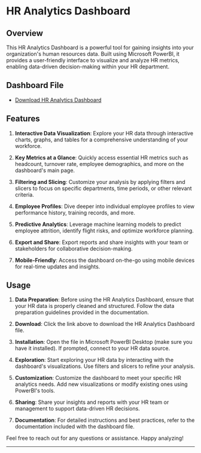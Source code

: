 # HR Analytics Dashboard

## Overview

This HR Analytics Dashboard is a powerful tool for gaining insights into your organization's human resources data. Built using Microsoft PowerBI, it provides a user-friendly interface to visualize and analyze HR metrics, enabling data-driven decision-making within your HR department.

## Dashboard File

- [Download HR Analytics Dashboard](https://github.com/pravin7523patil/PowerBI/files/12774595/HR.analytics.Dashboard.pdf)


## Features

1. **Interactive Data Visualization**: Explore your HR data through interactive charts, graphs, and tables for a comprehensive understanding of your workforce.

2. **Key Metrics at a Glance**: Quickly access essential HR metrics such as headcount, turnover rate, employee demographics, and more on the dashboard's main page.

3. **Filtering and Slicing**: Customize your analysis by applying filters and slicers to focus on specific departments, time periods, or other relevant criteria.

4. **Employee Profiles**: Dive deeper into individual employee profiles to view performance history, training records, and more.

5. **Predictive Analytics**: Leverage machine learning models to predict employee attrition, identify flight risks, and optimize workforce planning.

6. **Export and Share**: Export reports and share insights with your team or stakeholders for collaborative decision-making.

7. **Mobile-Friendly**: Access the dashboard on-the-go using mobile devices for real-time updates and insights.

## Usage

1. **Data Preparation**: Before using the HR Analytics Dashboard, ensure that your HR data is properly cleaned and structured. Follow the data preparation guidelines provided in the documentation.

2. **Download**: Click the link above to download the HR Analytics Dashboard file.

3. **Installation**: Open the file in Microsoft PowerBI Desktop (make sure you have it installed). If prompted, connect to your HR data source.

4. **Exploration**: Start exploring your HR data by interacting with the dashboard's visualizations. Use filters and slicers to refine your analysis.

5. **Customization**: Customize the dashboard to meet your specific HR analytics needs. Add new visualizations or modify existing ones using PowerBI's tools.

6. **Sharing**: Share your insights and reports with your HR team or management to support data-driven HR decisions.

7. **Documentation**: For detailed instructions and best practices, refer to the documentation included with the dashboard file.

Feel free to reach out for any questions or assistance. Happy analyzing!

---

